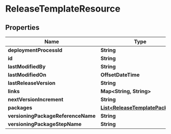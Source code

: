 

# ReleaseTemplateResource


## Properties

Name | Type | Description | Notes
------------ | ------------- | ------------- | -------------
**deploymentProcessId** | **String** |  |  [optional]
**id** | **String** |  |  [optional]
**lastModifiedBy** | **String** |  |  [optional]
**lastModifiedOn** | **OffsetDateTime** |  |  [optional]
**lastReleaseVersion** | **String** |  |  [optional]
**links** | **Map&lt;String, String&gt;** |  |  [optional]
**nextVersionIncrement** | **String** |  |  [optional]
**packages** | [**List&lt;ReleaseTemplatePackage&gt;**](ReleaseTemplatePackage.md) |  |  [optional]
**versioningPackageReferenceName** | **String** |  |  [optional]
**versioningPackageStepName** | **String** |  |  [optional]



